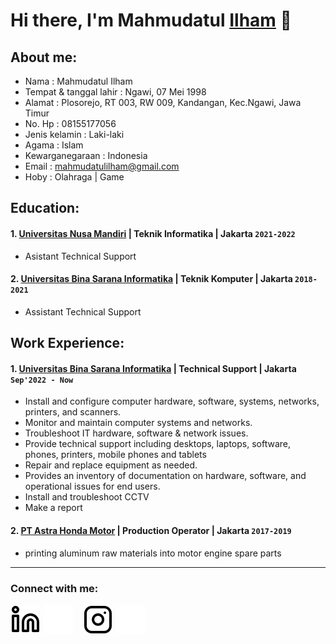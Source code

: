 # Hi there, I'm Mahmudatul [Ilham]() 👋
## About me:
- Nama                   : Mahmudatul Ilham
- Tempat & tanggal lahir : Ngawi, 07 Mei 1998
- Alamat                 : Plosorejo, RT 003, RW 009, Kandangan, Kec.Ngawi, Jawa Timur
- No. Hp                 : 08155177056
- Jenis kelamin          : Laki-laki
- Agama                  : Islam
- Kewarganegaraan        : Indonesia
- Email                  : mahmudatulilham@gmail.com
- Hoby                   : Olahraga | Game

## Education:

#### 1. [Universitas Nusa Mandiri](https://nusamandiri.ac.id/nuri/index.js/) | Teknik Informatika | Jakarta `2021-2022`
   - Asistant Technical Support
 #### 2. [Universitas Bina Sarana Informatika](https://www.bsi.ac.id/ubsi/index.js) | Teknik Komputer | Jakarta `2018-2021`
   - Assistant Technical Support

## Work Experience:
#### 1. [Universitas Bina Sarana Informatika](https://www.bsi.ac.id/ubsi/index.js) | Technical Support | Jakarta `Sep'2022 - Now`
- Install and configure computer hardware, software, systems, networks, printers, and scanners.
- Monitor and maintain computer systems and networks.
- Troubleshoot IT hardware, software & network issues.
- Provide technical support including desktops, laptops, software, phones, printers, mobile phones and tablets
- Repair and replace equipment as needed.
- Provides an inventory of documentation on hardware, software, and operational issues for end users.
- Install and troubleshoot CCTV
- Make a report

#### 2. [PT Astra Honda Motor](https://www.astra-honda.com/) | Production Operator | Jakarta `2017-2019`
   - printing aluminum raw materials into motor engine spare parts
---
### Connect with me:


[![website](./img/linkedin-light.svg)](https://www.linkedin.com/in/mahmudatul-ilham-753851254/#gh-light-mode-only)
[![website](./img/linkedin-dark.svg)](https://www.linkedin.com/in/mahmudatul-ilham-753851254/#gh-dark-mode-only)
&nbsp;&nbsp;
[![website](./img/instagram-light.svg)](https://instagram.com/captainham__#gh-light-mode-only)
[![website](./img/instagram-dark.svg)](https://instagram.com/captainham__#gh-dark-mode-only)
